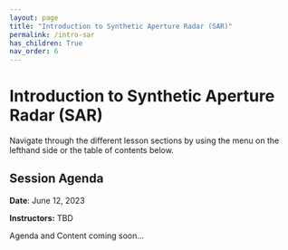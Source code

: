 ```yaml
---
layout: page
title: "Introduction to Synthetic Aperture Radar (SAR)"
permalink: /intro-sar
has_children: True
nav_order: 6
---
```


# Introduction to Synthetic Aperture Radar (SAR)

Navigate through the different lesson sections by using the menu on the lefthand side or the table of contents below.

## Session Agenda

**Date**: June 12, 2023

**Instructors:** TBD

Agenda and Content coming soon...